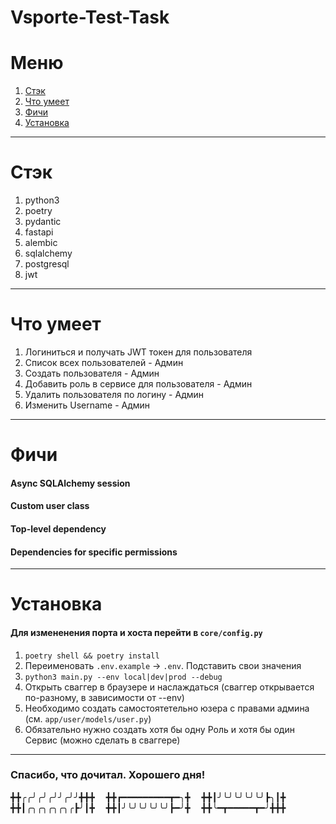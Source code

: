 # Vsporte-Test-Task

# Меню
1. [Стэк](#стэк)
2. [Что умеет](#что-умеет)
3. [Фичи](#фичи)
4. [Установка](#установка)

***

# Стэк
1. python3
2. poetry 
3. pydantic
4. fastapi 
5. alembic 
6. sqlalchemy 
7. postgresql 
8. jwt

***

# Что умеет
1. Логиниться и получать JWT токен для пользователя
2. Список всех пользователей - Админ
3. Создать пользователя - Админ
4. Добавить роль в сервисе для пользователя - Админ
5. Удалить пользователя по логину - Админ
6. Изменить Username - Админ

***

# Фичи
#### Async SQLAlchemy session
#### Custom user class
#### Top-level dependency
#### Dependencies for specific permissions

***

# Установка
#### Для измененения порта и хоста перейти в `core/config.py`

1. `poetry shell && poetry install`
2. Переименовать `.env.example` -> `.env`. Подставить свои значения
3. `python3 main.py --env local|dev|prod --debug`
4. Открыть сваггер в браузере и наслаждаться (сваггер открывается по-разному, в зависимости от --env)
5. Необходимо создать самостоятетельно юзера с правами админа (см. `app/user/models/user.py`)
6. Обязательно нужно создать хотя бы одну Роль и хотя бы один Сервис (можно сделать в сваггере)

***

### Спасибо, что дочитал. Хорошего дня!

╋╋╭╭╯╭╯╭╯╯╭╯╯╋╋╋ 
╋╋┏━━━━━━━━━┳━╮╋ 
╋╋┃╯╰╯╰╯╰╯╰╯┣╮┃╋ 
╋╋┃╭╮╭╮╭╮╭╮╭┣╯┃╋ 
╋╋┃╯╰╯╰╯╰╯╰╯┣━╯╋ 
╋╋╰━┳━━━━━┳━╯╋╋╋
